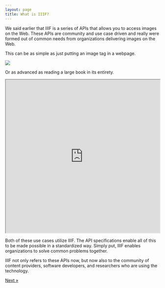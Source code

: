 ```yaml
---
layout: page
title: What is IIIF?
---
```


We said earlier that IIIF is a series of APIs that allows you to access images on the Web. These APIs are community and use case driven and really were formed out of common needs from organizations delivering images on the Web.

This can be as simple as just putting an image tag in a webpage.

<img src="https://stacks.stanford.edu/image/iiif/hg676jb4964%2F0380_796-44/1015,1460,799,824/pct:25/0/default.jpg">

Or as advanced as reading a large book in its entirety.

<iframe
  src='https://universalviewer.io/uv.html?manifest=http://wellcomelibrary.org/iiif/collection/b20417081#?c=0&m=0&s=0&cv=1&xywh=-4057%2C-1%2C13207%2C2790'
  style='width: 100%; height: 500px;'>
</iframe>

Both of these use cases utilize IIIF. The API specifications enable all of this to be made possible in a standardized way. Simply put, IIIF enables organizations to solve common problems together.

IIIF not only refers to these APIs now, but now also to the community of content providers, software developers, and researchers who are using the technology.

<div class='d-flex justify-content-around'>
  <a class="btn btn-secondary" href="{{'overview/what-can-iiif-do' | relative_url }}">Next &raquo;</a>
</div>
